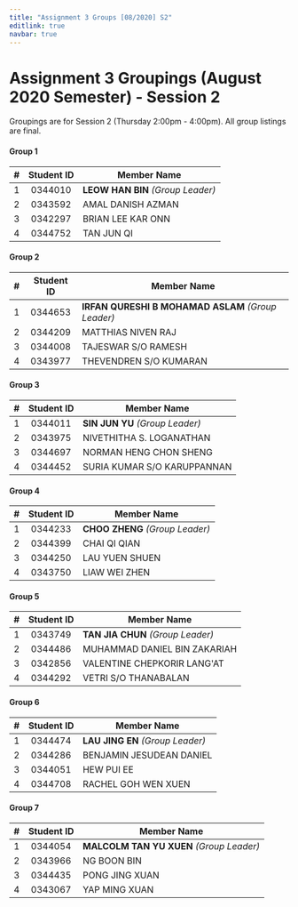 ```yaml
---
title: "Assignment 3 Groups [08/2020] S2"
editlink: true
navbar: true
---
```


# Assignment 3 Groupings (August 2020 Semester) - Session 2

Groupings are for Session 2 (Thursday 2:00pm - 4:00pm).
All group listings are final.

#### Group 1

|  #  | Student ID | Member Name                       |
| :-: | :--------: | --------------------------------- |
|  1  |  0344010   | **LEOW HAN BIN** _(Group Leader)_ |
|  2  |  0343592   | AMAL DANISH AZMAN                 |
|  3  |  0342297   | BRIAN LEE KAR ONN                 |
|  4  |  0344752   | TAN JUN QI                        |

#### Group 2

|  #  | Student ID | Member Name                                        |
| :-: | :--------: | -------------------------------------------------- |
|  1  |  0344653   | **IRFAN QURESHI B MOHAMAD ASLAM** _(Group Leader)_ |
|  2  |  0344209   | MATTHIAS NIVEN RAJ                                 |
|  3  |  0344008   | TAJESWAR S/O RAMESH                                |
|  4  |  0343977   | THEVENDREN S/O KUMARAN                             |

#### Group 3

|  #  | Student ID | Member Name                     |
| :-: | :--------: | ------------------------------- |
|  1  |  0344011   | **SIN JUN YU** _(Group Leader)_ |
|  2  |  0343975   | NIVETHITHA S. LOGANATHAN        |
|  3  |  0344697   | NORMAN HENG CHON SHENG          |
|  4  |  0344452   | SURIA KUMAR S/O KARUPPANNAN     |

#### Group 4

|  #  | Student ID | Member Name                     |
| :-: | :--------: | ------------------------------- |
|  1  |  0344233   | **CHOO ZHENG** _(Group Leader)_ |
|  2  |  0344399   | CHAI QI QIAN                    |
|  3  |  0344250   | LAU YUEN SHUEN                  |
|  4  |  0343750   | LIAW WEI ZHEN                   |

#### Group 5

|  #  | Student ID | Member Name                       |
| :-: | :--------: | --------------------------------- |
|  1  |  0343749   | **TAN JIA CHUN** _(Group Leader)_ |
|  2  |  0344486   | MUHAMMAD DANIEL BIN ZAKARIAH      |
|  3  |  0342856   | VALENTINE CHEPKORIR LANG'AT       |
|  4  |  0344292   | VETRI S/O THANABALAN              |

#### Group 6

|  #  | Student ID | Member Name                      |
| :-: | :--------: | -------------------------------- |
|  1  |  0344474   | **LAU JING EN** _(Group Leader)_ |
|  2  |  0344286   | BENJAMIN JESUDEAN DANIEL         |
|  3  |  0344051   | HEW PUI EE                       |
|  4  |  0344708   | RACHEL GOH WEN XUEN              |

#### Group 7

|  #  | Student ID | Member Name                              |
| :-: | :--------: | ---------------------------------------- |
|  1  |  0344054   | **MALCOLM TAN YU XUEN** _(Group Leader)_ |
|  2  |  0343966   | NG BOON BIN                              |
|  3  |  0344435   | PONG JING XUAN                           |
|  4  |  0343067   | YAP MING XUAN                            |
